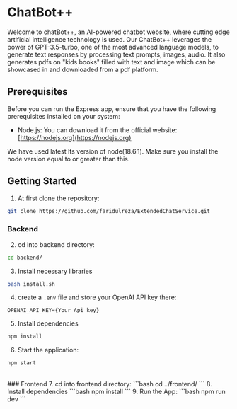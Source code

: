 # ChatBot++

Welcome to chatBot++, an AI-powered chatbot website, where cutting edge artificial intelligence technology is used. Our ChatBot++ leverages the power of GPT-3.5-turbo, one of the most advanced language models, to generate text responses by processing text prompts, images, audio. It also generates pdfs on "kids books" filled with text and image which can be showcased in and downloaded from a pdf platform.

## Prerequisites

Before you can run the Express app, ensure that you have the following prerequisites installed on your system:

- Node.js: You can download it from the official website: [https://nodejs.org](https://nodejs.org)

We have used latest lts version of node(18.6.1). Make sure you install the node version equal to or greater than this.

## Getting Started

1. At first clone the repository:

```bash
git clone https://github.com/faridulreza/ExtendedChatService.git
```

### Backend

2. cd into backend directory:

```bash
cd backend/
```

3. Install necessary libraries

```bash
bash install.sh
```

4. create a `.env` file and store your OpenAI API key there:

```
OPENAI_API_KEY={Your Api key}
```

5. Install dependencies

```bash
npm install
```

6. Start the application:

```bash
npm start
```

<br>
### Frontend
7. cd into frontend directory:
```bash
cd ../frontend/
```
8. Install dependencies
```bash
npm install
```
9. Run the App:
```bash
npm run dev
```
